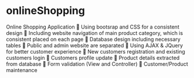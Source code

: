 # onlineShopping
Online Shopping Application
	Using bootsrap and CSS for a consistent design
	Including website navigation of main product category, which is consistent placed on each page
	Database design including necessary tables
	Public and admin website are separated
	Using AJAX & JQuery for better customer experience
	New customers registration and existing customers login
	Customers profile update
	Product details extracted from database
	Form validation (View and Controller)
	Customer/Product maintenance
